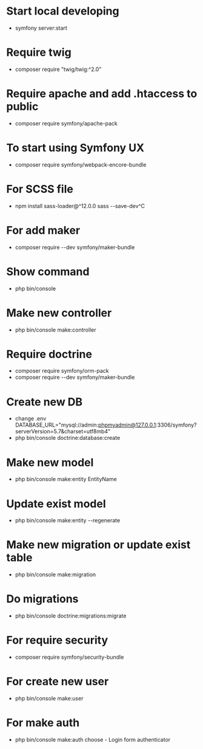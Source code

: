 # Start local developing
- symfony server:start
# Require twig
- composer require "twig/twig:^2.0"
# Require apache and add .htaccess to public
- composer require symfony/apache-pack
# To start using Symfony UX
- composer require symfony/webpack-encore-bundle
# For SCSS file
- npm install sass-loader@^12.0.0 sass --save-dev^C

# For add maker
- composer require --dev symfony/maker-bundle
# Show command
- php bin/console
# Make new controller
- php bin/console make:controller

# Require doctrine
- composer require symfony/orm-pack
- composer require --dev symfony/maker-bundle
# Create new DB
- change .env
DATABASE_URL="mysql://admin:phpmyadmin@127.0.0.1:3306/symfony?serverVersion=5.7&charset=utf8mb4"
- php bin/console doctrine:database:create
# Make new model
- php bin/console make:entity EntityName
# Update exist model
- php bin/console make:entity --regenerate
# Make new migration or update exist table
- php bin/console make:migration
# Do migrations
- php bin/console doctrine:migrations:migrate

# For require security
- composer require symfony/security-bundle
# For create new user
- php bin/console make:user
# For make auth
- php bin/console make:auth
choose - Login form authenticator